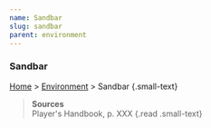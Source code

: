 ```yaml
---
name: Sandbar
slug: sandbar
parent: environment
---
```

### Sandbar
[Home](home) > [Environment](environment) > Sandbar {.small-text}



> **Sources** <br/>
> Player's Handbook, p. XXX
{.read .small-text}
